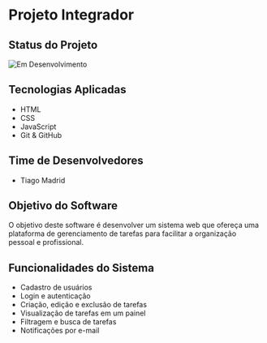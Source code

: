 # Projeto Integrador

## Status do Projeto
![Em Desenvolvimento](https://img.shields.io/badge/Status-Em%20Desenvolvimento-yellow)

## Tecnologias Aplicadas
- HTML
- CSS
- JavaScript
- Git & GitHub

## Time de Desenvolvedores
- Tiago Madrid

## Objetivo do Software
O objetivo deste software é desenvolver um sistema web que ofereça uma plataforma de gerenciamento de tarefas para facilitar a organização pessoal e profissional.

## Funcionalidades do Sistema
- Cadastro de usuários
- Login e autenticação
- Criação, edição e exclusão de tarefas
- Visualização de tarefas em um painel
- Filtragem e busca de tarefas
- Notificações por e-mail
